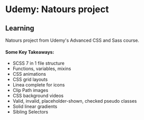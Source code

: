 # Udemy: Natours project

## Learning
Natours project from Udemy's Advanced CSS and Sass course. 
#### Some Key Takeaways:
- SCSS 7 in 1 file structure
- Functions, variables, mixins
- CSS animations
- CSS grid layouts
- Linea complete for icons
- Clip Path images
- CSS background videos
- Valid, invalid, placeholder-shown, checked pseudo classes
- Solid linear gradients
- Sibling Selectors

